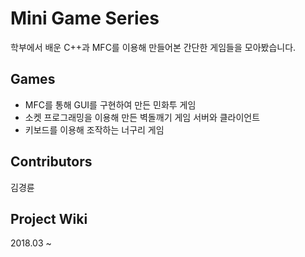 # Mini Game Series

학부에서 배운 C++과 MFC를 이용해 만들어본 간단한 게임들을 모아봤습니다.

## Games

- MFC를 통해 GUI를 구현하여 만든 민화투 게임
- 소켓 프로그래밍을 이용해 만든 벽돌깨기 게임 서버와 클라이언트
- 키보드를 이용해 조작하는 너구리 게임

## Contributors

김경륜

## Project Wiki

2018.03 ~
